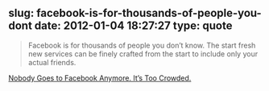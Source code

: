 slug: facebook-is-for-thousands-of-people-you-dont
date: 2012-01-04 18:27:27
type: quote
---

> Facebook is for thousands of people you don’t know. The start fresh new services can be finely crafted from the start to include only your actual friends.

[Nobody Goes to Facebook Anymore. It’s Too Crowded.](http://uncrunched.com/2012/01/03/nobody-goes-to-facebook-anymore-its-too-crowded/)
